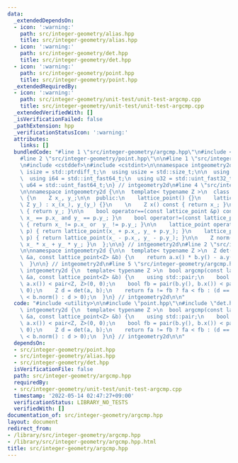 ```yaml
---
data:
  _extendedDependsOn:
  - icon: ':warning:'
    path: src/integer-geometry/alias.hpp
    title: src/integer-geometry/alias.hpp
  - icon: ':warning:'
    path: src/integer-geometry/det.hpp
    title: src/integer-geometry/det.hpp
  - icon: ':warning:'
    path: src/integer-geometry/point.hpp
    title: src/integer-geometry/point.hpp
  _extendedRequiredBy:
  - icon: ':warning:'
    path: src/integer-geometry/unit-test/unit-test-argcmp.cpp
    title: src/integer-geometry/unit-test/unit-test-argcmp.cpp
  _extendedVerifiedWith: []
  _isVerificationFailed: false
  _pathExtension: hpp
  _verificationStatusIcon: ':warning:'
  attributes:
    links: []
  bundledCode: "#line 1 \"src/integer-geometry/argcmp.hpp\"\n#include <utility>\n\n\
    #line 2 \"src/integer-geometry/point.hpp\"\n\n#line 1 \"src/integer-geometry/alias.hpp\"\
    \n#include <cstddef>\n#include <cstdint>\n\nnamespace intgeometry2d {\n  using\
    \ isize = std::ptrdiff_t;\n  using usize = std::size_t;\n\n  using i32 = std::int_fast32_t;\n\
    \  using i64 = std::int_fast64_t;\n  using u32 = std::uint_fast32_t;\n  using\
    \ u64 = std::uint_fast64_t;\n} // intgeometry2d\n#line 4 \"src/integer-geometry/point.hpp\"\
    \n\nnamespace intgeometry2d {\n\n  template< typename Z >\n  class lattice_point\
    \ {\n    Z x_, y_;\n\n  public:\n    lattice_point() {}\n    lattice_point(Z x_,\
    \ Z y_) : x_(x_), y_(y_) {}\n    \n    Z x() const { return x_; }\n    Z y() const\
    \ { return y_; }\n\n    bool operator==(const lattice_point &p) const { return\
    \ x_ == p.x_ and y_ == p.y_; }\n    bool operator!=(const lattice_point &p) const\
    \ { return x_ != p.x_ or  y_ != p.y_; }\n\n    lattice_point operator+(lattice_point\
    \ p) { return lattice_point(x_ + p.x_, y_ + p.y_); }\n    lattice_point operator-(lattice_point\
    \ p) { return lattice_point(x_ - p.x_, y_ - p.y_); }\n\n    Z norm() const { return\
    \ x_ * x_ + y_ * y_; }\n  };\n\n} // intgeometry2d\n#line 2 \"src/integer-geometry/det.hpp\"\
    \n\nnamespace intgeometry2d {\n\n  template< typename Z >\n  Z det(const lattice_point<Z>\
    \ &a, const lattice_point<Z> &b) {\n    return a.x() * b.y() - a.y() * b.x();\n\
    \  }\n\n} // intgeometry2d\n#line 5 \"src/integer-geometry/argcmp.hpp\"\n\nnamespace\
    \ intgeometry2d {\n  template< typename Z >\n  bool argcmp(const lattice_point<Z>\
    \ &a, const lattice_point<Z> &b) {\n    using std::pair;\n    bool fa = pair(a.y(),\
    \ a.x()) < pair<Z, Z>(0, 0);\n    bool fb = pair(b.y(), b.x()) < pair<Z, Z>(0,\
    \ 0);\n    Z d = det(a, b);\n    return fa != fb ? fa < fb : (d == 0 ? a.norm()\
    \ < b.norm() : d > 0);\n  }\n} // intgeometry2d\n\n"
  code: "#include <utility>\n\n#include \"point.hpp\"\n#include \"det.hpp\"\n\nnamespace\
    \ intgeometry2d {\n  template< typename Z >\n  bool argcmp(const lattice_point<Z>\
    \ &a, const lattice_point<Z> &b) {\n    using std::pair;\n    bool fa = pair(a.y(),\
    \ a.x()) < pair<Z, Z>(0, 0);\n    bool fb = pair(b.y(), b.x()) < pair<Z, Z>(0,\
    \ 0);\n    Z d = det(a, b);\n    return fa != fb ? fa < fb : (d == 0 ? a.norm()\
    \ < b.norm() : d > 0);\n  }\n} // intgeometry2d\n\n"
  dependsOn:
  - src/integer-geometry/point.hpp
  - src/integer-geometry/alias.hpp
  - src/integer-geometry/det.hpp
  isVerificationFile: false
  path: src/integer-geometry/argcmp.hpp
  requiredBy:
  - src/integer-geometry/unit-test/unit-test-argcmp.cpp
  timestamp: '2022-05-14 02:47:27+09:00'
  verificationStatus: LIBRARY_NO_TESTS
  verifiedWith: []
documentation_of: src/integer-geometry/argcmp.hpp
layout: document
redirect_from:
- /library/src/integer-geometry/argcmp.hpp
- /library/src/integer-geometry/argcmp.hpp.html
title: src/integer-geometry/argcmp.hpp
---
```

